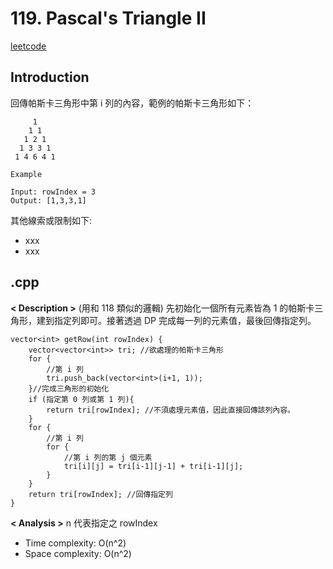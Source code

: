 # 119. Pascal's Triangle II
[leetcode](https://leetcode.com/problems/pascals-triangle-ii/description/)
## Introduction
回傳帕斯卡三角形中第 i 列的內容，範例的帕斯卡三角形如下：

```
     1
    1 1
   1 2 1
  1 3 3 1
 1 4 6 4 1
```

```
Example

Input: rowIndex = 3
Output: [1,3,3,1]
```

其他線索或限制如下:
- xxx
- xxx
## .cpp
**< Description >**
(用和 118 類似的邏輯) 先初始化一個所有元素皆為 1 的帕斯卡三角形，建到指定列即可。接著透過 DP 完成每一列的元素值，最後回傳指定列。

```
vector<int> getRow(int rowIndex) {
    vector<vector<int>> tri; //欲處理的帕斯卡三角形
    for {
        //第 i 列
        tri.push_back(vector<int>(i+1, 1));
    }//完成三角形的初始化
    if (指定第 0 列或第 1 列){
        return tri[rowIndex]; //不須處理元素值，因此直接回傳該列內容。
    }
    for {
        //第 i 列
        for {
            //第 i 列的第 j 個元素
            tri[i][j] = tri[i-1][j-1] + tri[i-1][j];
        }
    }
    return tri[rowIndex]; //回傳指定列
}
```

**< Analysis >**
n 代表指定之 rowIndex
- Time complexity: O(n^2)
- Space complexity: O(n^2)